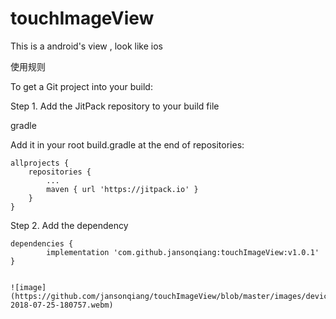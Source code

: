 # touchImageView
This is a android's view , look like ios 


使用规则

To get a Git project into your build:

Step 1. Add the JitPack repository to your build file

gradle

Add it in your root build.gradle at the end of repositories:

	allprojects {
		repositories {
			...
			maven { url 'https://jitpack.io' }
		}
	}
Step 2. Add the dependency

	dependencies {
	        implementation 'com.github.jansonqiang:touchImageView:v1.0.1'
	}


	![image](https://github.com/jansonqiang/touchImageView/blob/master/images/device-2018-07-25-180757.webm)
